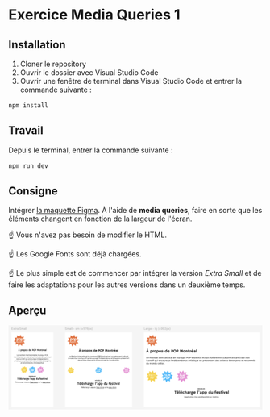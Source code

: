# Exercice Media Queries 1

## Installation

1. Cloner le repository
2. Ouvrir le dossier avec Visual Studio Code
3. Ouvrir une fenêtre de terminal dans Visual Studio Code et entrer la commande suivante :

```bash
npm install
```

## Travail

Depuis le terminal, entrer la commande suivante :

```bash
npm run dev
```

## Consigne

Intégrer [la maquette Figma](https://www.figma.com/design/7joOHBU1Xc9kVlecxBMsa9/imd2-exercice-media-queries-1?node-id=1-235&m=dev). À l'aide de **media queries**, faire en sorte que les éléments changent en fonction de la largeur de l'écran.

☝️ Vous n'avez pas besoin de modifier le HTML.

☝️ Les Google Fonts sont déjà chargées.

☝️ Le plus simple est de commencer par intégrer la version _Extra Small_ et de faire les adaptations pour les autres versions dans un deuxième temps.

## Aperçu

![Aperçu](apercu.png)

